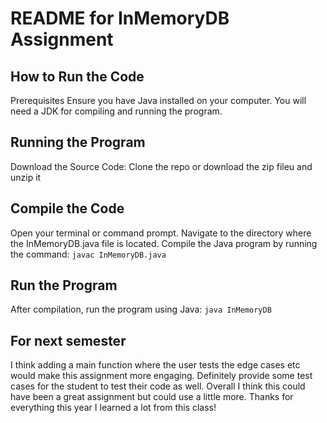# README for InMemoryDB Assignment

## How to Run the Code
Prerequisites
Ensure you have Java installed on your computer. 
You will need a JDK for compiling and running the program.

## Running the Program
Download the Source Code: Clone the repo or download the zip fileu and unzip it

## Compile the Code
Open your terminal or command prompt.
Navigate to the directory where the InMemoryDB.java file is located.
Compile the Java program by running the command:
`javac InMemoryDB.java`

## Run the Program
After compilation, run the program using Java:
`java InMemoryDB`

## For next semester
I think adding a main function where the user tests the edge cases etc would make this assignment more engaging. 
Definitely provide some test cases for the student to test their code as well. Overall I think this could have been
a great assignment but could use a little more. Thanks for everything this year I learned a lot from this class!
